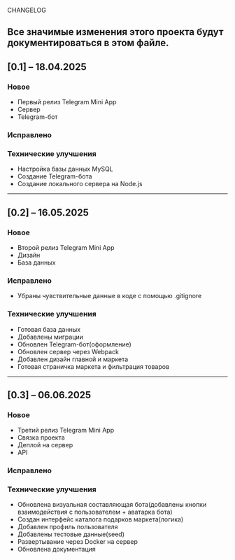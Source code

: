 CHANGELOG

Все значимые изменения этого проекта будут документироваться в этом файле.
---

## [0.1] – 18.04.2025

### Новое
- Первый релиз Telegram Mini App
- Cервер
- Telegram-бот


### Исправлено

### Технические улучшения
- Настройка базы данных MySQL
- Создание Telegram-бота
- Создание локального сервера на Node.js
---

## [0.2] – 16.05.2025

### Новое
- Второй релиз Telegram Mini App
- Дизайн
- База данных


### Исправлено
- Убраны чувствительные данные в коде с помощью .gitignore

### Технические улучшения
- Готовая база данных
- Добавлены миграции
- Обновлен Telegram-бот(оформление)
- Обновлен сервер через Webpack
- Добавлен дизайн главной и маркета
- Готовая страничка маркета и фильтрация товаров
---

## [0.3] – 06.06.2025

### Новое
- Третий релиз Telegram Mini App
- Связка проекта
- Деплой на сервер
- API


### Исправлено

### Технические улучшения
- Обновлена визуальная составляющая бота(добавлены кнопки взаимодействия с пользователем + аватарка бота)
- Создан интерфейс каталога подарков маркета(логика)
- Добавлен профиль пользователя
- Добавлены тестовые данные(seed)
- Развертывание через Docker на сервер 
- Обновлена документация
